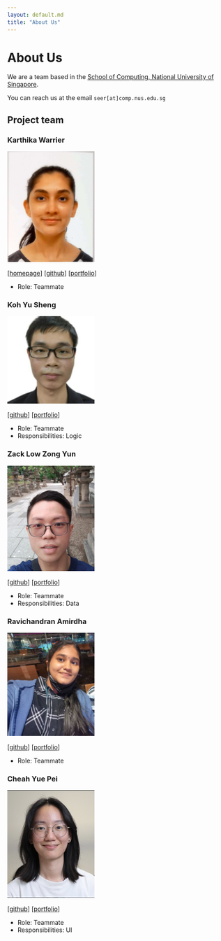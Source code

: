 ```yaml
---
layout: default.md
title: "About Us"
---
```


# About Us

We are a team based in the [School of Computing, National University of Singapore](http://www.comp.nus.edu.sg).

You can reach us at the email `seer[at]comp.nus.edu.sg`

## Project team

### Karthika Warrier

<img src="images/karthu0301.png" width="200px">

[[homepage](http://www.comp.nus.edu.sg/~damithch)]
[[github](https://github.com/karthu0301)]
[[portfolio](team/karthu0301.md)]

* Role: Teammate

### Koh Yu Sheng

<img src="images/noahkoh.png" width="200px">

[[github](http://github.com/noahkoh)]
[[portfolio](team/noahkoh.md)]

* Role: Teammate
* Responsibilities: Logic

### Zack Low Zong Yun

<img src="images/zacklow28.png" width="200px">

[[github](http://github.com/zacklow28)] [[portfolio](team/zacklow28.md)]

* Role: Teammate
* Responsibilities: Data

### Ravichandran Amirdha

<img src="images/ravichandranamirdha.png" width="200px">

[[github](http://github.com/amir-dha)]
[[portfolio](team/amir-dha.md)]

* Role: Teammate

### Cheah Yue Pei

<img src="images/jadecheah.png" width="200px">

[[github](http://github.com/JadeCheah)]
[[portfolio](team/jadecheah.md)]

* Role: Teammate
* Responsibilities: UI
